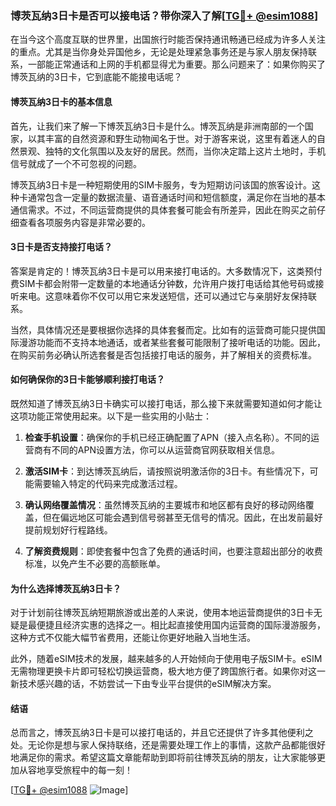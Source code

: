 ### 博茨瓦纳3日卡是否可以接电话？带你深入了解[[TG💪+ @esim1088](https://t.me/s/esim1088)]

在当今这个高度互联的世界里，出国旅行时能否保持通讯畅通已经成为许多人关注的重点。尤其是当你身处异国他乡，无论是处理紧急事务还是与家人朋友保持联系，一部能正常通话和上网的手机都显得尤为重要。那么问题来了：如果你购买了博茨瓦纳的3日卡，它到底能不能接电话呢？

#### 博茨瓦纳3日卡的基本信息

首先，让我们来了解一下博茨瓦纳3日卡是什么。博茨瓦纳是非洲南部的一个国家，以其丰富的自然资源和野生动物闻名于世。对于游客来说，这里有着迷人的自然景观、独特的文化氛围以及友好的居民。然而，当你决定踏上这片土地时，手机信号就成了一个不可忽视的问题。

博茨瓦纳3日卡是一种短期使用的SIM卡服务，专为短期访问该国的旅客设计。这种卡通常包含一定量的数据流量、语音通话时间和短信额度，满足你在当地的基本通信需求。不过，不同运营商提供的具体套餐可能会有所差异，因此在购买之前仔细查看各项服务内容是非常必要的。

#### 3日卡是否支持接打电话？

答案是肯定的！博茨瓦纳3日卡是可以用来接打电话的。大多数情况下，这类预付费SIM卡都会附带一定数量的本地通话分钟数，允许用户拨打电话给其他号码或接听来电。这意味着你不仅可以用它来发送短信，还可以通过它与亲朋好友保持联系。

当然，具体情况还是要根据你选择的具体套餐而定。比如有的运营商可能只提供国际漫游功能而不支持本地通话，或者某些套餐可能限制了接听电话的功能。因此，在购买前务必确认所选套餐是否包括接打电话的服务，并了解相关的资费标准。

#### 如何确保你的3日卡能够顺利接打电话？

既然知道了博茨瓦纳3日卡确实可以接打电话，那么接下来就需要知道如何才能让这项功能正常使用起来。以下是一些实用的小贴士：

1. **检查手机设置**：确保你的手机已经正确配置了APN（接入点名称）。不同的运营商有不同的APN设置方法，你可以从运营商官网获取相关信息。
   
2. **激活SIM卡**：到达博茨瓦纳后，请按照说明激活你的3日卡。有些情况下，可能需要输入特定的代码来完成激活过程。

3. **确认网络覆盖情况**：虽然博茨瓦纳的主要城市和地区都有良好的移动网络覆盖，但在偏远地区可能会遇到信号弱甚至无信号的情况。因此，在出发前最好提前规划好行程路线。

4. **了解资费规则**：即使套餐中包含了免费的通话时间，也要注意超出部分的收费标准，以免产生不必要的高额账单。

#### 为什么选择博茨瓦纳3日卡？

对于计划前往博茨瓦纳短期旅游或出差的人来说，使用本地运营商提供的3日卡无疑是最便捷且经济实惠的选择之一。相比起直接使用国内运营商的国际漫游服务，这种方式不仅能大幅节省费用，还能让你更好地融入当地生活。

此外，随着eSIM技术的发展，越来越多的人开始倾向于使用电子版SIM卡。eSIM无需物理更换卡片即可轻松切换运营商，极大地方便了跨国旅行者。如果你对这一新技术感兴趣的话，不妨尝试一下由专业平台提供的eSIM解决方案。

#### 结语

总而言之，博茨瓦纳3日卡是可以接打电话的，并且它还提供了许多其他便利之处。无论你是想与家人保持联络，还是需要处理工作上的事情，这款产品都能很好地满足你的需求。希望这篇文章能帮助到即将前往博茨瓦纳的朋友，让大家能够更加从容地享受旅程中的每一刻！

[[TG💪+ @esim1088](https://t.me/s/esim1088) ![Image](https://i.postimg.cc/4NQfJmqS/Snipaste-2025-05-13-00-14-12.png)]